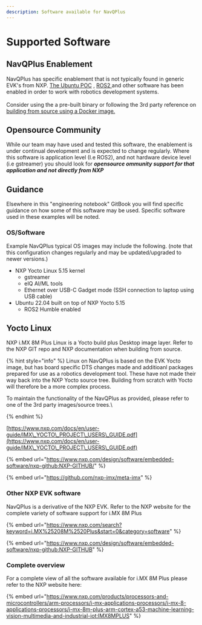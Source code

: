 ```yaml
---
description: Software available for NavQPlus
---
```


# Supported Software

## NavQPlus Enablement

NavQPlus has specific enablement that is not typically found in generic EVK's from NXP. [The Ubuntu POC](../ubuntu-proof-of-concept-ubuntu-poc.md) , [ROS2 ](https://www.ros.org/)and other software has been enabled in order to work with robotics development systems. \
\
Consider using the a pre-built binary or following the 3rd party reference on [building from source using a Docker image.](build-from-source-docker-image.md)

## Opensource Community

While our team may have used and tested this software, the enablement is under continual development and is expected to change regularly. Where this software is application level (I.e ROS2), and not hardware device level (i.e gstreamer) you should look for _**opensource ommunity support for that application and not directly from NXP**_&#x20;

## Guidance

Elsewhere in this "engineering notebook" GitBook you will find specific guidance on how some of this software may be used. Specific software used in these examples will be noted.

### OS/Software

Example NavQPlus typical OS images may include the following. (note that this configuration changes regularly and may be updated/upgraded to newer versions.)

* NXP Yocto Linux 5.15 kernel
  * gstreamer
  * eIQ AI/ML tools
  * Ethernet over USB-C Gadget mode (SSH connection to laptop using USB cable)
* Ubuntu 22.04 built on top of NXP Yocto 5.15
  * ROS2 Humble enabled

## Yocto Linux

NXP i.MX 8M Plus Linux is a Yocto build plus Desktop image layer. Refer to the NXP GIT repo and NXP documentation when building from source.

{% hint style="info" %}
Linux on NavQPlus is based on the EVK Yocto image, but has board specific DTS changes made and additioanl packages prepared for use as a robotics development tool. These have not made their way back into the NXP Yocto source tree. Building from scratch with Yocto will therefore be a more complex process.

To maintain the functionality of the NavQPlus as provided, please refer to one of the 3rd party images/source trees.\

{% endhint %}

[https://www.nxp.com/docs/en/user-guide/IMX\_YOCTO\_PROJECT\_USERS\_GUIDE.pdf](https://www.nxp.com/docs/en/user-guide/IMX\_YOCTO\_PROJECT\_USERS\_GUIDE.pdf)

{% embed url="https://www.nxp.com/design/software/embedded-software/nxp-github:NXP-GITHUB/" %}

{% embed url="https://github.com/nxp-imx/meta-imx" %}

### Other NXP EVK software

NavQPlus is a derivative of the NXP EVK. Refer to the NXP website for the complete variety of software support for i.MX 8M Plus

{% embed url="https://www.nxp.com/search?keyword=i.MX%25208M%2520Plus&start=0&category=software" %}

{% embed url="https://www.nxp.com/design/software/embedded-software/nxp-github:NXP-GITHUB" %}



### Complete overview

For a complete view of all the software available for i.MX 8M Plus please refer to the NXP website here:

{% embed url="https://www.nxp.com/products/processors-and-microcontrollers/arm-processors/i-mx-applications-processors/i-mx-8-applications-processors/i-mx-8m-plus-arm-cortex-a53-machine-learning-vision-multimedia-and-industrial-iot:IMX8MPLUS" %}

###
